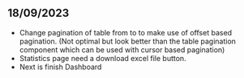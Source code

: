 ## 18/09/2023
* Change pagination of table from <TablePagination> to <Pagination> to make use of offset based pagination. (Not optimal but look better than the table pagination component which can be used with cursor based pagination)
* Statistics page need a download excel file button.
* Next is finish Dashboard